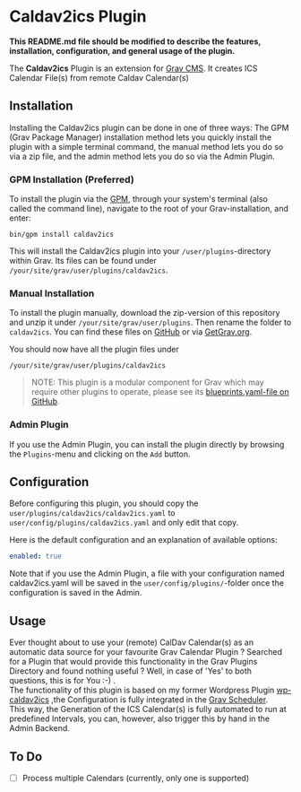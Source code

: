 # Caldav2ics Plugin

**This README.md file should be modified to describe the features, installation, configuration, and general usage of the plugin.**

The **Caldav2ics** Plugin is an extension for [Grav CMS](http://github.com/getgrav/grav). It creates ICS Calendar File(s) from remote Caldav Calendar(s)

## Installation

Installing the Caldav2ics plugin can be done in one of three ways: The GPM (Grav Package Manager) installation method lets you quickly install the plugin with a simple terminal command, the manual method lets you do so via a zip file, and the admin method lets you do so via the Admin Plugin.

### GPM Installation (Preferred)

To install the plugin via the [GPM](http://learn.getgrav.org/advanced/grav-gpm), through your system's terminal (also called the command line), navigate to the root of your Grav-installation, and enter:

    bin/gpm install caldav2ics

This will install the Caldav2ics plugin into your `/user/plugins`-directory within Grav. Its files can be found under `/your/site/grav/user/plugins/caldav2ics`.

### Manual Installation

To install the plugin manually, download the zip-version of this repository and unzip it under `/your/site/grav/user/plugins`. Then rename the folder to `caldav2ics`. You can find these files on [GitHub](https://github.com/wernerjoss/grav-plugin-caldav2ics) or via [GetGrav.org](http://getgrav.org/downloads/plugins#extras).

You should now have all the plugin files under

    /your/site/grav/user/plugins/caldav2ics
	
> NOTE: This plugin is a modular component for Grav which may require other plugins to operate, please see its [blueprints.yaml-file on GitHub](https://github.com/wernerjoss/grav-plugin-caldav2ics/blob/master/blueprints.yaml).

### Admin Plugin

If you use the Admin Plugin, you can install the plugin directly by browsing the `Plugins`-menu and clicking on the `Add` button.

## Configuration

Before configuring this plugin, you should copy the `user/plugins/caldav2ics/caldav2ics.yaml` to `user/config/plugins/caldav2ics.yaml` and only edit that copy.

Here is the default configuration and an explanation of available options:

```yaml
enabled: true
```

Note that if you use the Admin Plugin, a file with your configuration named caldav2ics.yaml will be saved in the `user/config/plugins/`-folder once the configuration is saved in the Admin.

## Usage

Ever thought about to use your (remote) CalDav Calendar(s) as an automatic data source for your favourite Grav Calendar Plugin ?
Searched for a Plugin that would provide this functionality in the Grav Plugins Directory and found nothing useful ?
Well, in case of 'Yes' to both questions, this is for You :-) .  
The functionality of this plugin is based on my former Wordpress Plugin [wp-caldav2ics](https://wordpress.org/plugins/wp-caldav2ics/) ,the Configuration is fully integrated in the [Grav Scheduler](https://learn.getgrav.org/17/advanced/scheduler).  
This way, the Generation of the ICS Calendar(s) is fully automated to run at predefined Intervals, you can, however, also trigger this by hand in the Admin Backend.

## To Do

- [ ] Process multiple Calendars (currently, only one is supported)

